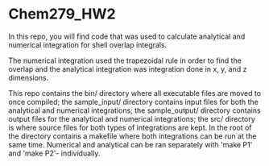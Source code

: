 # Chem279_HW2

In this repo, you will find code that was used to calculate analytical and numerical integration for 
shell overlap integrals. 

The numerical integration used the trapezoidal rule in order to find the overlap and the analytical integration was integration done in x, y, and z dimensions. 

This repo contains the bin/ directory where all executable files are moved to once compiled; the sample_input/ directory contains input files for both the analytical and numerical integrations; the sample_output/ directory contains output files for the analytical and numerical integrations; the src/ directory is where source files for both types of integrations are kept. In the root of the directory contains a makefile where both integrations can be run at the same time. Numerical and analytical can be ran separately with 'make P1' and 'make P2'- individually. 
